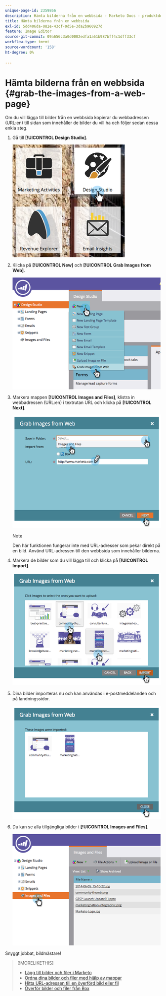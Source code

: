```yaml
---
unique-page-id: 2359866
description: Hämta bilderna från en webbsida - Marketo Docs - produktdokumentation
title: Hämta bilderna från en webbsida
exl-id: 5dd406da-082e-43cf-9d5e-3da2b960927d
feature: Image Editor
source-git-commit: 09a656c3a0d0002edfa1a61b987bff4c1dff33cf
workflow-type: tm+mt
source-wordcount: '158'
ht-degree: 0%

---
```


# Hämta bilderna från en webbsida {#grab-the-images-from-a-web-page}

Om du vill lägga till bilder från en webbsida kopierar du webbadressen (URL:en) till sidan som innehåller de bilder du vill ha och följer sedan dessa enkla steg.

1. Gå till **[!UICONTROL Design Studio]**.

   ![](assets/designstudio-2.png)

1. Klicka på **[!UICONTROL New]** och **[!UICONTROL Grab Images from Web]**.

   ![](assets/image2014-9-16-11-3a37-3a46.png)

1. Markera mappen **[!UICONTROL Images and Files]**, klistra in webbadressen (URL:en) i textrutan URL och klicka på **[!UICONTROL Next]**.

   ![](assets/image2014-9-16-11-3a37-3a55.png)

   >[!NOTE]
   >
   >Den här funktionen fungerar inte med URL-adresser som pekar direkt på en bild. Använd URL-adressen till den webbsida som innehåller bilderna.

1. Markera de bilder som du vill lägga till och klicka på **[!UICONTROL Import]**.

   ![](assets/image2014-9-16-11-3a38-3a3.png)

1. Dina bilder importeras nu och kan användas i e-postmeddelanden och på landningssidor.

   ![](assets/image2014-9-16-11-3a38-3a9.png)

1. Du kan se alla tillgängliga bilder i **[!UICONTROL Images and Files]**.

   ![](assets/image2014-9-16-11-3a38-3a18.png)

Snyggt jobbat, bildmästare!

>[!MORELIKETHIS]
>
>* [Lägg till bilder och filer i Marketo](/help/marketo/product-docs/demand-generation/images-and-files/add-images-and-files-to-marketo.md)
>* [Ordna dina bilder och filer med hjälp av mappar](/help/marketo/product-docs/demand-generation/images-and-files/organize-your-images-and-files-using-folders.md)
>* [Hitta URL-adressen till en överförd bild eller fil](/help/marketo/product-docs/demand-generation/images-and-files/find-the-url-of-an-uploaded-image-or-file.md)
>* [Överför bilder och filer från Box](/help/marketo/product-docs/demand-generation/images-and-files/upload-images-and-files-from-box.md)
